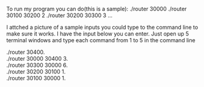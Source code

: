 To run my program you can do(this is a sample):
./router 30000
./router 30100 30200 2
./router 30200 30300 3
...

I attched a picture of a sample inputs you could type to the command line
to make sure it works. I have the input below you can enter. Just open up
5 terminal windows and type each command from 1 to 5 in the command line

./router 30400.  
./router 30000 30400 3.  
./router 30300 30000 6.   
./router 30200 30100 1.   
./router 30100 30000 1.   


